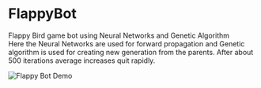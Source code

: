 # FlappyBot

Flappy Bird game bot using Neural Networks and Genetic Algorithm  
Here the Neural Networks are used for forward propagation and Genetic algorithm is used for creating new generation from the parents.
After about 500 iterations average increases quit rapidly.

![Flappy Bot Demo](demo/flappybotdemo.gif)
